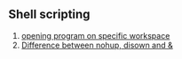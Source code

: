 ## Shell scripting
1. [opening program on specific workspace][ask-ubuntu]
1. [Difference between nohup, disown and &][unix-stack]

[unix-stack]: https://unix.stackexchange.com/questions/3886/difference-between-nohup-disown-and
[ask-ubuntu]: https://askubuntu.com/questions/206624/how-do-i-script-to-open-a-set-of-programs-each-on-specific-workspace
